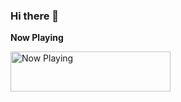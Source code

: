 ### Hi there 👋

**Now Playing**

<a href="https://spotify-currently.vercel.app/now-playing?open">
    <img src="https://spotify-currently.vercel.app/now-playing" width="256" height="64" alt="Now Playing">
</a>


<!--
**NisargIO/NisargIO** is a ✨ _special_ ✨ repository because its `README.md` (this file) appears on your GitHub profile.

Here are some ideas to get you started:

- 🔭 I’m currently working on ...
- 🌱 I’m currently learning ...
- 👯 I’m looking to collaborate on ...
- 🤔 I’m looking for help with ...
- 💬 Ask me about ...
- 📫 How to reach me: ...
- 😄 Pronouns: ...
- ⚡ Fun fact: ...

<a href="https://komarev.com/ghpvc/?username=NisargIO&color=blue">
    <img src="https://komarev.com/ghpvc/?username=NisargIO&color=blue">
</a>

-->
